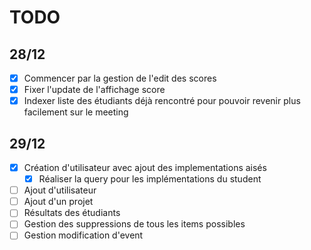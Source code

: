 # TODO
## 28/12
- [x] Commencer par la gestion de l'edit des scores
- [x] Fixer l'update de l'affichage score
- [x] Indexer liste des étudiants déjà rencontré pour pouvoir revenir plus facilement sur le meeting

## 29/12

- [x] Création d'utilisateur avec ajout des implementations aisés
    - [x] Réaliser la query pour les implémentations du student
- [ ] Ajout d'utilisateur
- [ ] Ajout d'un projet
- [ ] Résultats des étudiants
- [ ] Gestion des suppressions de tous les items possibles
- [ ] Gestion modification d'event